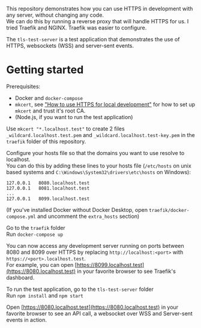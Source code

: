 This repository demonstrates how you can use HTTPS in development with any server, without changing any code.  
We can do this by running a reverse proxy that will handle HTTPS for us. I tried Traefik and NGINX. Traefik was easier to configure.

The `tls-test-server` is a test application that demonstrates the use of HTTPS, websockets (WSS) and server-sent events.

# Getting started

Prerequisites:
* Docker and `docker-compose`
* `mkcert`, see ["How to use HTTPS for local development"](https://web.dev/how-to-use-local-https/) for how to set up `mkcert` and trust it's root CA.
* (Node.js, if you want to run the test application)

Use `mkcert "*.localhost.test"` to create 2 files `_wildcard.localhost.test.pem` and `_wildcard.localhost.test-key.pem` in the `traefik` folder of this repository.

Configure your hosts file so that the domains you want to use resolve to localhost.  
You can do this by adding these lines to your hosts file (`/etc/hosts` on unix based systems and `C:\Windows\System32\drivers\etc\hosts` on Windows):  
```text
127.0.0.1   8080.localhost.test
127.0.0.1   8081.localhost.test
...
127.0.0.1   8099.localhost.test
```

(If you've installed Docker without Docker Desktop, open `traefik/docker-compose.yml` and uncomment the `extra_hosts` section)

Go to the `traefik` folder  
Run `docker-compose up`

You can now access any development server running on ports between 8080 and 8099 over HTTPS by replacing `http://localhost:<port>` with `https://<port>.localhost.test`.  
For example, you can open [https://8099.localhost.test](https://8080.localhost.test) in your favorite browser to see Traefik's dashboard.

To run the test application, go to the `tls-test-server` folder  
Run `npm install` and `npm start`

Open [https://8080.localhost.test](https://8080.localhost.test) in your favorite browser to see an API call, a websocket over WSS and Server-sent events in action.
